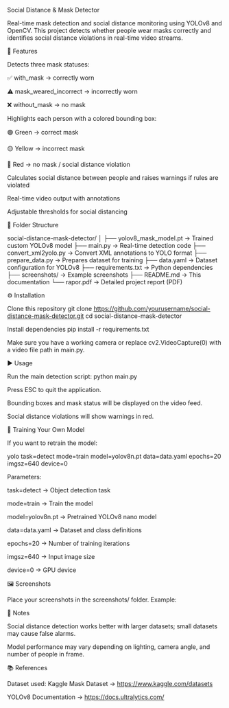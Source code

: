 Social Distance & Mask Detector

Real-time mask detection and social distance monitoring using YOLOv8 and OpenCV.
This project detects whether people wear masks correctly and identifies social distance violations in real-time video streams.

📌 Features

Detects three mask statuses:

✅ with_mask → correctly worn

⚠️ mask_weared_incorrect → incorrectly worn

❌ without_mask → no mask

Highlights each person with a colored bounding box:

🟢 Green → correct mask

🟡 Yellow → incorrect mask

🔴 Red → no mask / social distance violation

Calculates social distance between people and raises warnings if rules are violated

Real-time video output with annotations

Adjustable thresholds for social distancing

📂 Folder Structure

social-distance-mask-detector/
│
├── yolov8_mask_model.pt → Trained custom YOLOv8 model
├── main.py → Real-time detection code
├── convert_xml2yolo.py → Convert XML annotations to YOLO format
├── prepare_data.py → Prepares dataset for training
├── data.yaml → Dataset configuration for YOLOv8
├── requirements.txt → Python dependencies
├── screenshots/ → Example screenshots
├── README.md → This documentation
└── rapor.pdf → Detailed project report (PDF)

⚙️ Installation

Clone this repository
git clone https://github.com/yourusername/social-distance-mask-detector.git
cd social-distance-mask-detector

Install dependencies
pip install -r requirements.txt

Make sure you have a working camera or replace cv2.VideoCapture(0) with a video file path in main.py.

▶️ Usage

Run the main detection script:
python main.py

Press ESC to quit the application.

Bounding boxes and mask status will be displayed on the video feed.

Social distance violations will show warnings in red.

🎯 Training Your Own Model

If you want to retrain the model:

yolo task=detect mode=train model=yolov8n.pt data=data.yaml epochs=20 imgsz=640 device=0

Parameters:

task=detect → Object detection task

mode=train → Train the model

model=yolov8n.pt → Pretrained YOLOv8 nano model

data=data.yaml → Dataset and class definitions

epochs=20 → Number of training iterations

imgsz=640 → Input image size

device=0 → GPU device

🖼 Screenshots

Place your screenshots in the screenshots/ folder. Example:


📌 Notes

Social distance detection works better with larger datasets; small datasets may cause false alarms.

Model performance may vary depending on lighting, camera angle, and number of people in frame.

📚 References

Dataset used: Kaggle Mask Dataset → https://www.kaggle.com/datasets

YOLOv8 Documentation → https://docs.ultralytics.com/
